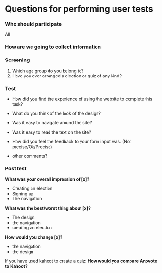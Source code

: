 # Questions for performing user tests

### Who should participate

All

### How are we going to collect information





### Screening

1. Which age group do you belong to?
2. Have you ever arranged a election or quiz of any kind?



### Test

- How did you find the experience of using the website to complete this task?
- What do you think of the look of the design?
- Was it easy to navigate around the site?
- Was it easy to read the text on the site?
- How did you feel the feedback to your form input was. (Not precise/Ok/Precise)

- other comments?



### Post test

**What was your overall impression of [x]?**

- Creating an election
- Signing up
- The navigation

**What was the best/worst thing about [x]?**

- The design
- the navigation
- creating an election



**How would you change [x]?**

- the navigation
- the design



If you have used kahoot to create a quiz: **How would you compare Anovote to Kahoot?**

